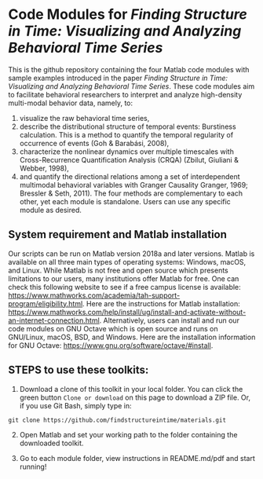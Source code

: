 # Code Modules for *Finding Structure in Time: Visualizing and Analyzing Behavioral Time Series*

This is the github repository containing the four Matlab code modules with sample examples introduced in the paper *Finding Structure in Time: Visualizing and Analyzing Behavioral Time Series*. These code modules aim to facilitate behavioral researchers to interpret and analyze high-density multi-modal behavior data, namely, to:
1) visualize the raw behavioral time series, 
2) describe the distributional structure of temporal events: Burstiness calculation. This is a method to quantify the temporal regularity of occurrence of events (Goh & Barabási, 2008), 
3) characterize the nonlinear dynamics over multiple timescales with Cross-Recurrence Quantification Analysis (CRQA) (Zbilut, Giuliani & Webber, 1998),
4) and quantify the directional relations among a set of interdependent multimodal behavioral variables with Granger Causality Granger, 1969; Bressler & Seth, 2011).
The four methods are complementary to each other, yet each module is standalone. Users can use any specific module as desired.

## System requirement and Matlab installation
Our scripts can be run on Matlab version 2018a and later versions. Matlab is available on all three main types of operating systems: Windows, macOS, and Linux. While Matlab is not free and open source which presents limitations to our users, many institutions offer Matlab for free. One can check this following website to see if a free campus license is available: https://www.mathworks.com/academia/tah-support-program/eligibility.html. Here are the instructions for Matlab installation: https://www.mathworks.com/help/install/ug/install-and-activate-without-an-internet-connection.html. Alternatively, users can install and run our code modules on GNU Octave which is open source and runs on GNU/Linux, macOS, BSD, and Windows. Here are the installation information for GNU Octave: https://www.gnu.org/software/octave/#install.

## STEPS to use these toolkits:
1. Download a clone of this toolkit in your local folder. You can click the green button `Clone or download` on this page to download a ZIP file. Or, if you use Git Bash, simply type in:
```
git clone https://github.com/findstructureintime/materials.git
```
2. Open Matlab and set your working path to the folder containing the downloaded toolkit.

3. Go to each module folder, view instructions in README.md/pdf and start running!
